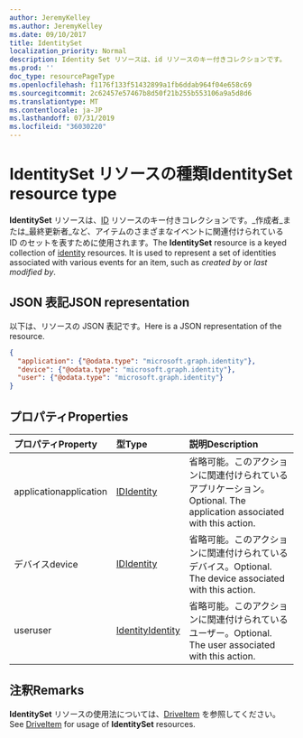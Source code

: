 ```yaml
---
author: JeremyKelley
ms.author: JeremyKelley
ms.date: 09/10/2017
title: IdentitySet
localization_priority: Normal
description: Identity Set リソースは、id リソースのキー付きコレクションです。
ms.prod: ''
doc_type: resourcePageType
ms.openlocfilehash: f1176f133f51432899a1fb6ddab964f04e658c69
ms.sourcegitcommit: 2c62457e57467b8d50f21b255b553106a9a5d8d6
ms.translationtype: MT
ms.contentlocale: ja-JP
ms.lasthandoff: 07/31/2019
ms.locfileid: "36030220"
---
```

# <a name="identityset-resource-type"></a><span data-ttu-id="8fff1-103">IdentitySet リソースの種類</span><span class="sxs-lookup"><span data-stu-id="8fff1-103">IdentitySet resource type</span></span>

<span data-ttu-id="8fff1-p101">**IdentitySet** リソースは、[ID](identity.md) リソースのキー付きコレクションです。_作成者_または_最終更新者_など、アイテムのさまざまなイベントに関連付けられている ID のセットを表すために使用されます。</span><span class="sxs-lookup"><span data-stu-id="8fff1-p101">The **IdentitySet** resource is a keyed collection of [identity](identity.md) resources. It is used to represent a set of identities associated with various events for an item, such as _created by_ or _last modified by_.</span></span>

## <a name="json-representation"></a><span data-ttu-id="8fff1-106">JSON 表記</span><span class="sxs-lookup"><span data-stu-id="8fff1-106">JSON representation</span></span>

<span data-ttu-id="8fff1-107">以下は、リソースの JSON 表記です。</span><span class="sxs-lookup"><span data-stu-id="8fff1-107">Here is a JSON representation of the resource.</span></span>

<!-- { "blockType": "resource", "@odata.type": "microsoft.graph.identitySet",
       "optionalProperties": ["user", "application", "device"],
       "openType": true } -->
```json
{
  "application": {"@odata.type": "microsoft.graph.identity"},
  "device": {"@odata.type": "microsoft.graph.identity"},
  "user": {"@odata.type": "microsoft.graph.identity"}
}
```

## <a name="properties"></a><span data-ttu-id="8fff1-108">プロパティ</span><span class="sxs-lookup"><span data-stu-id="8fff1-108">Properties</span></span>

| <span data-ttu-id="8fff1-109">プロパティ</span><span class="sxs-lookup"><span data-stu-id="8fff1-109">Property</span></span>    | <span data-ttu-id="8fff1-110">型</span><span class="sxs-lookup"><span data-stu-id="8fff1-110">Type</span></span>                    | <span data-ttu-id="8fff1-111">説明</span><span class="sxs-lookup"><span data-stu-id="8fff1-111">Description</span></span>                                            |
|:------------|:------------------------|:-------------------------------------------------------|
| <span data-ttu-id="8fff1-112">application</span><span class="sxs-lookup"><span data-stu-id="8fff1-112">application</span></span> | [<span data-ttu-id="8fff1-113">ID</span><span class="sxs-lookup"><span data-stu-id="8fff1-113">Identity</span></span>](identity.md) | <span data-ttu-id="8fff1-p102">省略可能。このアクションに関連付けられているアプリケーション。</span><span class="sxs-lookup"><span data-stu-id="8fff1-p102">Optional. The application associated with this action.</span></span> |
| <span data-ttu-id="8fff1-116">デバイス</span><span class="sxs-lookup"><span data-stu-id="8fff1-116">device</span></span>      | [<span data-ttu-id="8fff1-117">ID</span><span class="sxs-lookup"><span data-stu-id="8fff1-117">Identity</span></span>](identity.md) | <span data-ttu-id="8fff1-p103">省略可能。このアクションに関連付けられているデバイス。</span><span class="sxs-lookup"><span data-stu-id="8fff1-p103">Optional. The device associated with this action.</span></span>      |
| <span data-ttu-id="8fff1-120">user</span><span class="sxs-lookup"><span data-stu-id="8fff1-120">user</span></span>        | [<span data-ttu-id="8fff1-121">Identity</span><span class="sxs-lookup"><span data-stu-id="8fff1-121">Identity</span></span>](identity.md) | <span data-ttu-id="8fff1-p104">省略可能。このアクションに関連付けられているユーザー。</span><span class="sxs-lookup"><span data-stu-id="8fff1-p104">Optional. The user associated with this action.</span></span>        |

## <a name="remarks"></a><span data-ttu-id="8fff1-124">注釈</span><span class="sxs-lookup"><span data-stu-id="8fff1-124">Remarks</span></span> 

<span data-ttu-id="8fff1-125">**IdentitySet** リソースの使用法については、[DriveItem](driveitem.md) を参照してください。</span><span class="sxs-lookup"><span data-stu-id="8fff1-125">See [DriveItem](driveitem.md) for usage of **IdentitySet** resources.</span></span>


<!-- uuid: 8fcb5dbc-d5aa-4681-8e31-b001d5168d79
2015-10-25 14:57:30 UTC -->
<!-- {
  "type": "#page.annotation",
  "description": "Identity set is a collection of identities",
  "section": "documentation",
  "tocPath": "Resources/IdentitySet"
} -->
